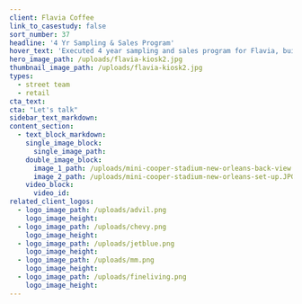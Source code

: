 ```yaml
---
client: Flavia Coffee
link_to_casestudy: false
sort_number: 37
headline: '4 Yr Sampling & Sales Program'
hover_text: 'Executed 4 year sampling and sales program for Flavia, building national brand presence through various direct consumer engagement methods.'
hero_image_path: /uploads/flavia-kiosk2.jpg
thumbnail_image_path: /uploads/flavia-kiosk2.jpg
types:
  - street team
  - retail
cta_text:
cta: "Let's talk"
sidebar_text_markdown:
content_section:
  - text_block_markdown:
    single_image_block:
      single_image_path:
    double_image_block:
      image_1_path: /uploads/mini-cooper-stadium-new-orleans-back-view.JPG
      image_2_path: /uploads/mini-cooper-stadium-new-orleans-set-up.JPG
    video_block:
      video_id:
related_client_logos:
  - logo_image_path: /uploads/advil.png
    logo_image_height:
  - logo_image_path: /uploads/chevy.png
    logo_image_height:
  - logo_image_path: /uploads/jetblue.png
    logo_image_height:
  - logo_image_path: /uploads/mm.png
    logo_image_height:
  - logo_image_path: /uploads/fineliving.png
    logo_image_height:
---
```

